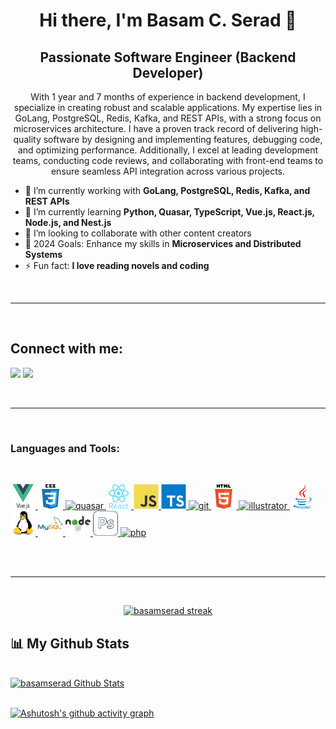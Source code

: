 <h1 align="center">
 Hi there, I'm Basam C. Serad 👋 
</h1>

<h2 align="center">
  Passionate Software Engineer (Backend Developer)
</h2>

<p align="center">
  With 1 year and 7 months of experience in backend development, I specialize in creating robust and scalable applications. My expertise lies in GoLang, PostgreSQL, Redis, Kafka, and REST APIs, with a strong focus on microservices architecture. I have a proven track record of delivering high-quality software by designing and implementing features, debugging code, and optimizing performance. Additionally, I excel at leading development teams, conducting code reviews, and collaborating with front-end teams to ensure seamless API integration across various projects.
</p>

- 🔭 I’m currently working with **GoLang, PostgreSQL, Redis, Kafka, and REST APIs**
- 🌱 I’m currently learning **Python, Quasar, TypeScript, Vue.js, React.js, Node.js, and Nest.js**
- 👯 I’m looking to collaborate with other content creators
- 🥅 2024 Goals: Enhance my skills in **Microservices and Distributed Systems**
- ⚡ Fun fact: **I love reading novels and coding**

<br />

---

<br/>

## Connect with me:

<p align="left">

<a href = "https://www.linkedin.com/in/basam-serad-19599823a/"><img src="https://img.icons8.com/fluent/35/000000/linkedin.png"/></a>
<a href = "https://www.facebook.com/basam.serad.79"><img src="https://img.icons8.com/fluent/35/000000/facebook.png"/></a>

<br/>

---

<br />

### Languages and Tools:

<br />
<p align="left"> 
<a href="https://vuejs.org/" target="_blank" rel="noreferrer"> <img src="https://raw.githubusercontent.com/devicons/devicon/master/icons/vuejs/vuejs-original-wordmark.svg" alt="vuejs" width="40" height="40"/> </a>
<a href="https://www.w3schools.com/css/" target="_blank" rel="noreferrer"> <img src="https://raw.githubusercontent.com/devicons/devicon/master/icons/css3/css3-original-wordmark.svg" alt="css3" width="40" height="40"/> </a>
<a href="https://quasar.dev/" target="_blank" rel="noreferrer"> <img src="https://cdn.quasar.dev/logo/svg/quasar-logo.svg" alt="quasar" width="40" height="40"/> </a>
<a href="https://reactjs.org/" target="_blank" rel="noreferrer"> <img src="https://raw.githubusercontent.com/devicons/devicon/master/icons/react/react-original-wordmark.svg" alt="react" width="40" height="40"/> </a>
<a href="https://developer.mozilla.org/en-US/docs/Web/JavaScript" target="_blank" rel="noreferrer"> <img src="https://raw.githubusercontent.com/devicons/devicon/master/icons/javascript/javascript-original.svg" alt="javascript" width="40" height="40"/> </a> 
<a href="https://www.typescriptlang.org/" target="_blank" rel="noreferrer"> <img src="https://raw.githubusercontent.com/devicons/devicon/master/icons/typescript/typescript-original.svg" alt="typescript" width="40" height="40"/> </a>  
<a href="https://git-scm.com/" target="_blank" rel="noreferrer"> <img src="https://www.vectorlogo.zone/logos/git-scm/git-scm-icon.svg" alt="git" width="40" height="40"/> </a> 
<a href="https://www.w3.org/html/" target="_blank" rel="noreferrer"> <img src="https://raw.githubusercontent.com/devicons/devicon/master/icons/html5/html5-original-wordmark.svg" alt="html5" width="40" height="40"/> </a> 
<a href="https://www.adobe.com/in/products/illustrator.html" target="_blank" rel="noreferrer"> <img src="https://www.vectorlogo.zone/logos/adobe_illustrator/adobe_illustrator-icon.svg" alt="illustrator" width="40" height="40"/> </a> 
<a href="https://www.java.com" target="_blank" rel="noreferrer"> <img src="https://raw.githubusercontent.com/devicons/devicon/master/icons/java/java-original.svg" alt="java" width="40" height="40"/> </a> 
<a href="https://www.linux.org/" target="_blank" rel="noreferrer"> <img src="https://raw.githubusercontent.com/devicons/devicon/master/icons/linux/linux-original.svg" alt="linux" width="40" height="40"/> </a> 
<a href="https://www.mysql.com/" target="_blank" rel="noreferrer"> <img src="https://raw.githubusercontent.com/devicons/devicon/master/icons/mysql/mysql-original-wordmark.svg" alt="mysql" width="40" height="40"/> </a> 
<a href="https://nodejs.org" target="_blank" rel="noreferrer"> <img src="https://raw.githubusercontent.com/devicons/devicon/master/icons/nodejs/nodejs-original-wordmark.svg" alt="nodejs" width="40" height="40"/> </a> 
<a href="https://www.photoshop.com/en" target="_blank" rel="noreferrer"> <img src="https://raw.githubusercontent.com/devicons/devicon/master/icons/photoshop/photoshop-line.svg" alt="photoshop" width="40" height="40"/> </a> 
<a href="https://nestjs.com" target="_blank" rel="noreferrer"> <img src="https://docs.nestjs.com/assets/logo-small.svg" alt="php" width="40" height="40"/> </a>

</p>

<br />
<br />

---

<br/>

<p align="center">
    <a href="https://github.com/basamserad/github-readme-streak-stats">
        <img title="🔥 Get streak stats for your profile at git.io/streak-stats" alt="basamserad streak" src="https://github-readme-streak-stats.herokuapp.com/?user=basamserad&theme=black-ice&hide_border=true&stroke=0000&background=060A0CD0"/>
    </a>
</p>

## 📊 My Github Stats

  <br/>
    <a href="https://github.com/basamserad/github-readme-stats"><img alt="basamserad Github Stats" src="https://github-readme-stats.vercel.app/api?username=basamserad&show_icons=true&count_private=true&theme=react&hide_border=true&bg_color=0D1117" /></a>

<br/>
<br/>

[![Ashutosh's github activity graph](https://github-readme-activity-graph.vercel.app/graph?username=basamserad&theme=github-compact)](https://github.com/ashutosh00710/github-readme-activity-graph)

<br/>
<br/>
